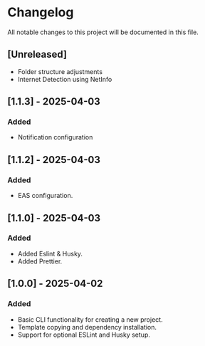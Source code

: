 # Changelog

All notable changes to this project will be documented in this file.

## [Unreleased]

- Folder structure adjustments
- Internet Detection using NetInfo

## [1.1.3] - 2025-04-03

### Added

- Notification configuration

## [1.1.2] - 2025-04-03

### Added

- EAS configuration.

## [1.1.0] - 2025-04-03

### Added

- Added Eslint & Husky.
- Added Prettier.

## [1.0.0] - 2025-04-02

### Added

- Basic CLI functionality for creating a new project.
- Template copying and dependency installation.
- Support for optional ESLint and Husky setup.
